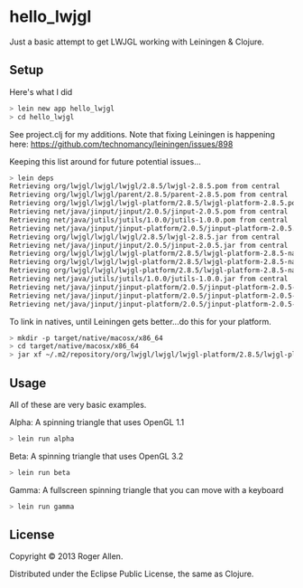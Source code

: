 # hello_lwjgl

Just a basic attempt to get LWJGL working with Leiningen & Clojure.

## Setup

Here's what I did

```bash
> lein new app hello_lwjgl
> cd hello_lwjgl
```

See project.clj for my additions.  Note that fixing Leiningen is happening here:
https://github.com/technomancy/leiningen/issues/898

Keeping this list around for future potential issues...

```bash
> lein deps
Retrieving org/lwjgl/lwjgl/lwjgl/2.8.5/lwjgl-2.8.5.pom from central
Retrieving org/lwjgl/lwjgl/parent/2.8.5/parent-2.8.5.pom from central
Retrieving org/lwjgl/lwjgl/lwjgl-platform/2.8.5/lwjgl-platform-2.8.5.pom from central
Retrieving net/java/jinput/jinput/2.0.5/jinput-2.0.5.pom from central
Retrieving net/java/jutils/jutils/1.0.0/jutils-1.0.0.pom from central
Retrieving net/java/jinput/jinput-platform/2.0.5/jinput-platform-2.0.5.pom from central
Retrieving org/lwjgl/lwjgl/lwjgl/2.8.5/lwjgl-2.8.5.jar from central
Retrieving net/java/jinput/jinput/2.0.5/jinput-2.0.5.jar from central
Retrieving org/lwjgl/lwjgl/lwjgl-platform/2.8.5/lwjgl-platform-2.8.5-natives-osx.jar from central
Retrieving org/lwjgl/lwjgl/lwjgl-platform/2.8.5/lwjgl-platform-2.8.5-natives-windows.jar from central
Retrieving org/lwjgl/lwjgl/lwjgl-platform/2.8.5/lwjgl-platform-2.8.5-natives-linux.jar from central
Retrieving net/java/jutils/jutils/1.0.0/jutils-1.0.0.jar from central
Retrieving net/java/jinput/jinput-platform/2.0.5/jinput-platform-2.0.5-natives-linux.jar from central
Retrieving net/java/jinput/jinput-platform/2.0.5/jinput-platform-2.0.5-natives-windows.jar from central
Retrieving net/java/jinput/jinput-platform/2.0.5/jinput-platform-2.0.5-natives-osx.jar from central
```

To link in natives, until Leiningen gets better...do this for your platform.

```bash
> mkdir -p target/native/macosx/x86_64
> cd target/native/macosx/x86_64
> jar xf ~/.m2/repository/org/lwjgl/lwjgl/lwjgl-platform/2.8.5/lwjgl-platform-2.8.5-natives-osx.jar
```

## Usage

All of these are very basic examples.

Alpha: A spinning triangle that uses OpenGL 1.1
```bash
> lein run alpha
```

Beta: A spinning triangle that uses OpenGL 3.2
```bash
> lein run beta
```

Gamma: A fullscreen spinning triangle that you can move with a keyboard
```bash
> lein run gamma
```

## License

Copyright © 2013 Roger Allen.

Distributed under the Eclipse Public License, the same as Clojure.
